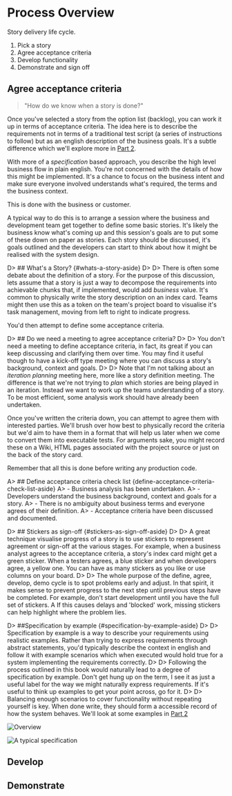 # Process Overview

Story delivery life cycle.

1. Pick a story
1. Agree acceptance criteria
1. Develop functionality
1. Demonstrate and sign off

## Agree acceptance criteria

> "How do we know when a story is done?"

Once you've selected a story from the option list (backlog), you can work it up in terms of acceptance criteria. The idea here is to describe the requirements not in terms of a traditional test script (a series of instructions to follow) but as an english description of the business goals. It's a subtle difference which we'll explore more in [Part 2](#part2).

With more of a _specification_ based approach, you describe the high level business flow in plain english. You're not concerned with the details of how this might be implemented. It's a chance to focus on the business intent and make sure everyone involved understands what's required, the terms and the business context.

This is done with the business or customer.

A typical way to do this is to arrange a session where the business and development team get together to define some basic stories. It's likely the business know what's coming up and this session's goals are to put some of these down on paper as stories. Each story should be discussed, it's goals outlined and the developers can start to think about how it might be realised with the system design.

D> ## What's a Story? {#whats-a-story-aside}
D>
D> There is often some debate about the definition of a story. For the purpose of this discussion, lets assume that a story is just a way to decompose the requirements into achievable chunks that, if implemented, would add _business_ value. It's common to physically write the story description on an index card. Teams might then use this as a token on the team's project board to visualise it's task management, moving from left to right to indicate progress.

You'd then attempt to define some acceptance criteria.

D> ## Do we need a meeting to agree acceptance criteria?
D>
D> You don't need a meeting to define acceptance criteria, in fact, its great if you can keep discussing and clarifying them over time. You may find it useful though to have a kick-off type meeting where you can discuss a story's background, context and goals.
D>
D> Note that I'm not talking about an _iteration planning_ meeting here, more like a story definition meeting. The difference is that we're not trying to _plan_ which stories are being played in an iteration. Instead we want to work up the teams understanding of a story. To be most efficient, some analysis work should have already been undertaken.

Once you've written the criteria down, you can attempt to agree them with interested parties. We'll brush over how best to physically record the criteria but we'd aim to have them in a format that will help us later when we come to convert them into executable tests. For arguments sake, you might record these on a Wiki, HTML pages associated with the project source or just on the back of the story card.

Remember that all this is done before writing any production code.

A> ## Define acceptance criteria check list {define-acceptance-criteria-check-list-aside}
A> - Business analysis has been undertaken.
A> - Developers understand the business background, context and goals for a story.
A> - There is no ambiguity about business terms and everyone agrees of their definition.
A> - Acceptance criteria have been discussed and documented.

D> ## Stickers as sign-off {#stickers-as-sign-off-aside}
D>
D> A great technique visualise progress of a story is to use stickers to represent agreement or sign-off at the various stages. For example, when a business analyst agrees to the acceptance criteria, a story's index card might get a green sticker. When a testers agrees, a blue sticker and when developers agree, a yellow one. You can have as many stickers as you like or use columns on your board.
D>
D> The whole purpose of the define, agree, develop, demo cycle is to spot problems early and adjust. In that spirit, it makes sense to prevent progress to the next step until previous steps have be completed. For example, don't start development until you have the full set of stickers. A If this causes delays and 'blocked' work, missing stickers can help highlight where the problem lies.

D> ##Specification by example {#specification-by-example-aside}
D>
D> Specification by example is a way to describe your requirements using realistic examples. Rather than trying to express requirements through abstract statements, you'd typically describe the context in english and follow it with example scenarios which when executed would hold true for a system implementing the requirements correctly.
D>
D> Following the process outlined in this book would naturally lead to a degree of specification by example. Don't get hung up on the term, I see it as just a useful label for the way we might naturally express requirements. If it's useful to think up examples to get your point across, go for it.
D>
D> Balancing enough scenarios to cover functionality without repeating yourself is key. When done write, they should form a accessible record of how the system behaves. We'll look at some examples in [Part 2](#part2)

![Overview](http://www.concordion.org/image/faq/StoryDeliveryLifecycle.png)

![A typical specification](http://www.concordion.org/image/concept/AnatomyOfAnActiveSpec.png)

## Develop

## Demonstrate



